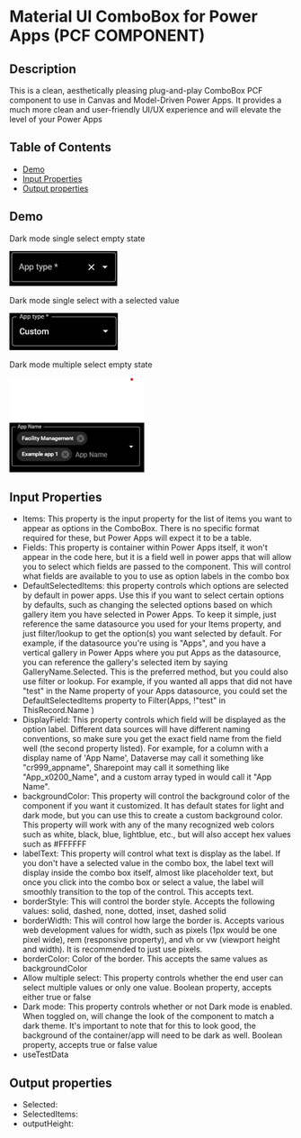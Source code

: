 # Material UI ComboBox for Power Apps (PCF COMPONENT)

## Description

This is a clean, aesthetically pleasing plug-and-play ComboBox PCF component to use in Canvas and Model-Driven Power Apps. It provides a much more clean and user-friendly UI/UX experience and will elevate the level of your Power Apps

## Table of Contents

- [Demo](#Demo)
- [Input Properties](<#input-properties>)
- [Output properties](#output-properties)


## Demo

Dark mode single select empty state

![Dark mode single select empty state](./images/Dark%20combo%20box%20demo%20single%20select%20empty%20state.png)

Dark mode single select with a selected value

![Dark mode single select selected state](./images/Dark%20combo%20box%20demo%20single%20select%20selected%20state.png)

Dark mode multiple select empty state

![Dark mode multi-select selected state](./images/Dark%20combo%20box%20demo%20multi-select%20selected%20state.png)


## Input Properties

- Items: This property is the input property for the list of items you want to appear as options in the ComboBox. There is no specific format required for these, but Power Apps will expect it to be a table.
- Fields: This property is container within Power Apps itself, it won't appear in the code here, but it is a field well in power apps that will allow you to select which fields are passed to the component. This will control what fields are available to you to use as option labels in the combo box
- DefaultSelectedItems: this property controls which options are selected by default in power apps. Use this if you want to select certain options by defaults, such as changing the selected options based on which gallery item you have selected in Power Apps. To keep it simple, just reference the same datasource you used for your Items property, and just filter/lookup to get the option(s) you want selected by default. For example, if the datasource you're using is "Apps", and you have a vertical gallery in Power Apps where you put Apps as the datasource, you can reference the gallery's selected item by saying GalleryName.Selected. This is the preferred method, but you could also use filter or lookup. For example, if you wanted all apps that did not have "test" in the Name property of your Apps datasource, you could set the DefaultSelectedItems property to Filter(Apps, !"test" in ThisRecord.Name )
- DisplayField: This property controls which field will be displayed as the option label. Different data sources will have different naming conventions, so make sure you get the exact field name from the field well (the second property listed). For example, for a column with a display name of 'App Name', Dataverse may call it something like "cr999_appname", Sharepoint may call it something like "App_x0200_Name", and a custom array typed in would call it "App Name".
- backgroundColor: This property will control the background color of the component if you want it customized. It has default states for light and dark mode, but you can use this to create a custom background color. This property will work with any of the many recognized web colors such as white, black, blue, lightblue, etc., but will also accept hex values such as #FFFFFF
- labelText: This property will control what text is display as the label. If you don't have a selected value in the combo box, the label text will display inside the combo box itself, almost like placeholder text, but once you click into the combo box or select a value, the label will smoothly transition to the top of the control. This accepts text.
- borderStyle: This will control the border style. Accepts the following values: solid, dashed, none, dotted, inset, dashed solid
- borderWidth: This will control how large the border is. Accepts various web development values for width, such as pixels (1px would be one pixel wide), rem (responsive property), and vh or vw (viewport height and width). It is recommended to just use pixels.
- borderColor: Color of the border. This accepts the same values as backgroundColor
- Allow multiple select: This property controls whether the end user can select multiple values or only one value. Boolean property, accepts either true or false
- Dark mode: This property controls whether or not Dark mode is enabled. When toggled on, will change the look of the component to match a dark theme. It's important to note that for this to look good, the background of the container/app will need to be dark as well. Boolean property, accepts true or false value
- useTestData

## Output properties

- Selected:
- SelectedItems:
- outputHeight: